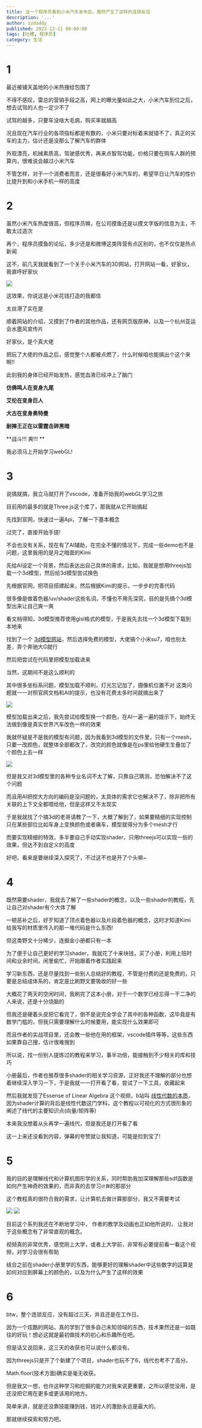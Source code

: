 ```yaml
---
title: 当一个程序员看到小米汽车发布后，竟然产生了这样的连锁反应
description: '...'
author: zzdaddy
published: 2023-12-11 00:00:00
tags: [吐槽, 程序员]
category: 生活
---
```


# 1 

最近被铺天盖地的小米热搜给包围了

不得不感叹，雷总的营销手段之高，网上的曝光量如此之大，小米汽车到位之后，想去试驾的人也一定少不了

试驾的越多，只要车没啥大毛病，购买率就越高

况且现在汽车行业的各项指标都是有数的，小米只要对标着来就错不了，真正的买车的主力，估计还是没那么了解汽车的群体

外观漂亮，机械素质高，驾驶感优秀，再来点智驾功能，价格只要在购车人群的预算内，很难说会越过小米汽车

不管怎样，对于一个消费者而言，还是很看好小米汽车的，希望早日让汽车的性价比提升到和小米手机一样的高度

# 2

虽然小米汽车热度很高，但程序员嘛，在公司摸鱼还是以摸文字版的信息为主，不敢太过造次

再个，程序员摸鱼的论坛，多少还是和微博这类阵营有点区别的，也不仅仅是热点新闻

这不，前几天我就看到了一个关于小米汽车的3D网站，打开网站一看，好家伙， 我直呼好家伙

![](https://img.zzstudio.cn/1-img-20240401160451.png)

这效果，你说这是小米花钱打造的我都信

太丝滑了实在是

顺着网站的介绍，又摸到了作者的其他作品，还有网页版原神，以及一个杭州亚运会水墨风宣传片

好家伙，是个真大佬

把玩了大佬的作品之后，感觉整个人都被点燃了，什么时候咱也能搞出个这个来啊!!

此刻我的身体已经开始发热，感觉血液已经冲上了脑门

**仿佛鸣人在变身九尾**

**艾伦在变身巨人**

**大古在变身奥特曼**

**耐摔王正在以雷霆击碎黑暗**

**战斗!!!  爽!!!  **

我必须马上开始学习webGL!

# 3

说搞就搞，我立马就打开了vscode，准备开始我的webGL学习之旅

目前用的最多的就是Three.js这个库了，那我就从它开始搞起

先找到官网，快速过一遍Api，了解一下基本概念

过完了，直接开始手搓!

不会也没有关系，现在有了AI辅助，在完全不懂的情况下，完成一些demo也不是问题，这里我用的是月之暗面的Kimi

先给AI设定一个背景，然后表达出自己具体的需求，比如，我就是想用threejs加载一个3d模型，然后给3d模型尝试换色

先根据官网，把项目搭建起来，然后根据Kimi的提示，一步步的完善代码

很多像是做着色器/uv/shader这些名词，不懂也不用先深究，目的是先搞个3d模型出来让自己爽一爽

看文档得知，3d模型推荐使用glsl格式的模型，于是我先去找一个3d模型下载到本地来

找到了一个 [3d模型网站](https://www.turbosquid.com/)，然后选择免费的模型，大佬搞个小米su7，咱也别太差，弄个奔驰大G就行

然后把尝试在代码里把模型加载进来

当然，这期间不是这么顺利的

其中很多坐标系问题，模型加载不顺利，灯光忘记加了，摄像机位置不对 这类问题就一一对照官网文档和AI的提示，也没有花费太多时间就搞出来了

![](https://img.zzstudio.cn/1-img-20240401160481.png)

模型加载出来之后，我先尝试给模型换一个颜色，在AI一遍一遍的提示下，始终无法做到像是真实世界汽车改色一样的效果

我就怀疑是不是我的模型有问题，因为我看到3d模型的文件里，只有一个mesh，只要一改颜色，就整体全部都改了，改完的颜色就像是在ps里给他硬生生叠加了个颜色上去一样

![](https://img.zzstudio.cn/1-img-20240401160403.png)

但是我又对3d模型里的各种专业名词不太了解，只靠自己猜测，恐怕解决不了这个问题

而且用AI把控大方向的编码是没问题的，太具体的需求它也解决不了，除非把所有关联的上下文全都喂给他，但是这样又不太现实

于是我就找了个搞3d的老哥请教了一下，大概了解到了，如果要精细的实现控制只在某些部位比如车身上变换颜色或者痛车，模型就得分为多个mesh才行

而要实现精细的特效，多半要自己手动实现shader，只用threejs可以实现一些的效果，但达不到自定义的高度

好吧，看来是要继续深入探究了，不过这不也是开了个头嘛~

# 4

既然需要shader，我就去了解了一些shader的概念，以及一些shader的教程，先让自己对shader有个大体了解

一顿恶补之后，好歹知道了顶点着色器以及片段着色器的概念，这时才知道Kimi给我写的材质里传入的那一堆代码是什么东西!

但这类野文十分稀少，连掘金小册都只有一本

为了便于让自己更好的学习shader，我就花了十来块钱，买了小册，利用上班时间和业余时间，闲里偷忙，开始跟着作者实践起来

学习新东西，还是尽量找到一些别人总结好的教程，不管是付费的还是免费的，只要是总结成体系的，肯定是比刷野文要吸收的好一些

大概花了两天的空闲时间，我刷完了这本小册，对于一个数学已经忘得一干二净的人来说，还是十分烧脑的

但我还是硬着头皮把它看完了，倒不是说完全学会了其中的各种函数，这毕竟是有数学门槛的，但我只需要理解什么时候要用，能实现什么效果即可

而且作者的实战项目里，还会教一些他在用的框架，vscode插件等等，这些东西如果靠自己搜，估计很难搜到

所以说，找一份别人提炼过的教程来学习，事半功倍，能接触到不少相关的库和技巧

小册最后，作者也推荐很多shader的相关学习资源，正好我还不理解的部分也想着继续深入学习一下，于是我就一一打开看了看，尝试了一下工具，收藏起来

然后我就发现了Essense of Linear Algebra 这个视频，b站叫 [线性代数的本质](https://www.bilibili.com/video/BV1ys411472E/?vd_source=cf9b3c8faa56d0c64b09a55be382ef80)，因为shader计算的背后是线性代数这门学科，这个教程以可视化的方式很形象的阐述了线代的主要知识点(向量/矩阵等)

本来我没想着从头再学一遍线代，但是我还是打开看了看

这一上来还没看到内容，弹幕的夸赞就让我知道，可能是捡到宝了!

# 5

我的目的是理解线代和计算机图形学的关系，同时帮助我加深理解那些sdf函数是如何产生神奇的效果的，而非真的去学习`计算`的那部分

这个教程真的很符合我的需求，让计算机去做计算那部分，我又不需要考试

![](https://img.zzstudio.cn/1-img-20240401150424.png)
![](https://img.zzstudio.cn/1-img-20240401150436.png)

目前这个系列我还在不断地学习中， 作者的教学及动画也正如他所说的， 让我对于这些概念有了非常直观的概念。

视频真的非常优秀，感觉刚上大学，或者上大学前，非常有必要提前看一看这个视频，对学习会很有帮助

结合之前在shader小册里学的东西，能够更好的理解shader中这些数字的运算是如何对应到屏幕上的颜色的，以及为什么产生了这样的效果

# 6

btw，整个连锁反应，没有超过三天，并且还是在工作日。

因为一个炫酷的网站，真的学到了很多自己未知领域的东西，技术果然还是一如既往的好玩！想必这就是最初做技术的初心和乐趣所在吧。

但是话又说回来，这三天的收获也可以说什么都没有。

因为threejs只是开了个新建了个项目，shader也玩不了6，线代也考不了高分。

Math.floor(技术方面)确实是毫无收获。

但是我又一想，也许这种学习和挖掘的能力对我来说更重要，之所以感觉没用，是还没把它用在更多或更该用的地方。

简单来讲，就是还没靠技能赚到钱，钱对人的激励永远是最大的。


那就继续探索和努力吧。






